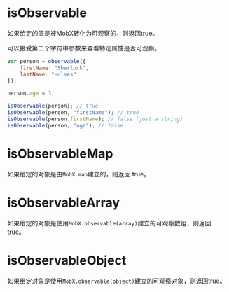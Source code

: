 # isObservable

如果给定的值是被MobX转化为可观察的，则返回true。

可以接受第二个字符串参数来查看特定属性是否可观察。


```javascript
var person = observable({
	firstName: "Sherlock",
	lastName: "Holmes"
});

person.age = 3;

isObservable(person); // true
isObservable(person, "firstName"); // true
isObservable(person.firstName); // false (just a string)
isObservable(person, "age"); // false
```

# isObservableMap

如果给定的对象是由`MobX.map`建立的，则返回 true。

# isObservableArray

如果给定的对象是使用`MobX.observable(array)`建立的可观察数组，则返回true。

# isObservableObject

如果给定对象是使用`MobX.observable(object)`建立的可观察对象，则返回true。
